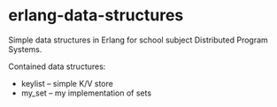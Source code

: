 erlang-data-structures
======================

Simple data structures in Erlang for school subject Distributed Program Systems.

Contained data structures:

- keylist – simple K/V store
- my_set – my implementation of sets
